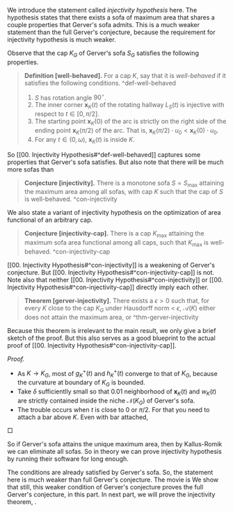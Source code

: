 We introduce the statement called _injectivity hypothesis_ here. The hypothesis states that there exists a sofa of maximum area that shares a couple properties that Gerver's sofa admits. This is a much weaker statement than the full Gerver's conjecture, because the requirement for injectivity hypothesis is much weaker.

Observe that the cap $K_G$ of Gerver's sofa $S_G$ satisfies the following properties.

> __Definition [well-behaved].__ For a cap $K$, say that it is _well-behaved_ if it satisfies the following conditions. ^def-well-behaved
> 
> 1. $S$ has rotation angle $90^{\circ}$.
> 2. The inner corner $\mathbf{x}_K(t)$ of the rotating hallway $L_S(t)$ is injective with respect to $t \in [0, \pi/2]$.
> 3. The starting point $\mathbf{x}_K(0)$ of the arc is strictly on the right side of the ending point $\mathbf{x}_K(\pi/2)$ of the arc. That is, $\mathbf{x}_K(\pi/2) \cdot u_0 < \mathbf{x}_K(0) \cdot u_0$.
> 4. For any $t \in (0, \omega)$, $\mathbf{x}_K(t)$ is inside $K$.

So [[00. Injectivity Hypothesis#^def-well-behaved]] captures some properties that Gerver's sofa satisfies. But also note that there will be much more sofas than 

> __Conjecture [injectivity].__ There is a monotone sofa $S = S_{\text{max}}$ attaining the maximum area among all sofas, with cap $K$ such that the cap of $S$ is well-behaved. ^con-injectivity

We also state a variant of injectivity hypothesis on the optimization of area functional of an arbitrary cap. 

> __Conjecture [injectivity-cap].__ There is a cap $K_{\text{max}}$ attaining the maximum sofa area functional among all caps, such that $K_{\text{max}}$ is well-behaved. ^con-injectivity-cap

[[00. Injectivity Hypothesis#^con-injectivity]] is a weakening of Gerver's conjecture. But [[00. Injectivity Hypothesis#^con-injectivity-cap]] is not. Note also that neither [[00. Injectivity Hypothesis#^con-injectivity]] or [[00. Injectivity Hypothesis#^con-injectivity-cap]] directly imply each other.

> __Theorem [gerver-injectivity].__ There exists a $\epsilon>0$ such that, for every $K$ close to the cap $K_G$ under Hausdorff norm < $\epsilon$, $\mathcal{A}(K)$ either does not attain the maximum area, or  ^thm-gerver-injectivity

Because this theorem is irrelevant to the main result, we only give a brief sketch of the proof. But this also serves as a good blueprint to the actual proof of [[00. Injectivity Hypothesis#^con-injectivity-cap]].

_Proof._ 

- As $K \to K_G$, most of $g^+_K(t)$ and $h^+_K(t)$ converge to that of $K_G$, because the curvature at boundary of $K_G$ is bounded.
- Take $\delta$ sufficientlly small so that 0.01 neighborhood of $\mathbf{x}_K(t)$ and $w_K(t)$ are strictly contained inside the niche $\mathcal{N}(K_G)$ of Gerver's sofa.
- The trouble occurs when $t$ is close to $0$ or $\pi/2$. For that you need to attach a bar above $K$. Even with bar attached, 

□

So if Gerver's sofa attains the unique maximum area, then by Kallus-Romik we can eliminate all sofas. So in theory we can prove injectivity hypothesis by running their software for long enough.

The conditions are already satisfied by Gerver's sofa. So, the statement here is much weaker than full Gerver's conjecture. The movie is We show that still, this weaker condition of Gerver's conjecture proves the full Gerver's conjecture, in this part. In next part, we will prove the injectivity theorem, . 